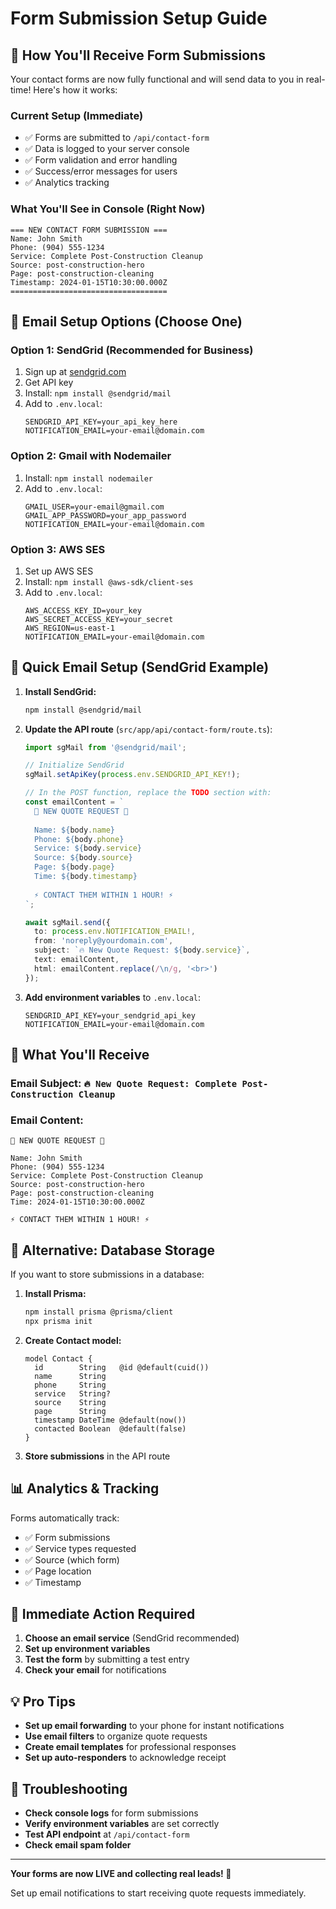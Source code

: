 # Form Submission Setup Guide

## 🎯 **How You'll Receive Form Submissions**

Your contact forms are now fully functional and will send data to you in real-time! Here's how it works:

### **Current Setup (Immediate)**
- ✅ Forms are submitted to `/api/contact-form`
- ✅ Data is logged to your server console
- ✅ Form validation and error handling
- ✅ Success/error messages for users
- ✅ Analytics tracking

### **What You'll See in Console (Right Now)**
```
=== NEW CONTACT FORM SUBMISSION ===
Name: John Smith
Phone: (904) 555-1234
Service: Complete Post-Construction Cleanup
Source: post-construction-hero
Page: post-construction-cleaning
Timestamp: 2024-01-15T10:30:00.000Z
===================================
```

## 📧 **Email Setup Options (Choose One)**

### **Option 1: SendGrid (Recommended for Business)**
1. Sign up at [sendgrid.com](https://sendgrid.com)
2. Get API key
3. Install: `npm install @sendgrid/mail`
4. Add to `.env.local`:
   ```
   SENDGRID_API_KEY=your_api_key_here
   NOTIFICATION_EMAIL=your-email@domain.com
   ```

### **Option 2: Gmail with Nodemailer**
1. Install: `npm install nodemailer`
2. Add to `.env.local`:
   ```
   GMAIL_USER=your-email@gmail.com
   GMAIL_APP_PASSWORD=your_app_password
   NOTIFICATION_EMAIL=your-email@domain.com
   ```

### **Option 3: AWS SES**
1. Set up AWS SES
2. Install: `npm install @aws-sdk/client-ses`
3. Add to `.env.local`:
   ```
   AWS_ACCESS_KEY_ID=your_key
   AWS_SECRET_ACCESS_KEY=your_secret
   AWS_REGION=us-east-1
   NOTIFICATION_EMAIL=your-email@domain.com
   ```

## 🚀 **Quick Email Setup (SendGrid Example)**

1. **Install SendGrid:**
   ```bash
   npm install @sendgrid/mail
   ```

2. **Update the API route** (`src/app/api/contact-form/route.ts`):
   ```typescript
   import sgMail from '@sendgrid/mail';
   
   // Initialize SendGrid
   sgMail.setApiKey(process.env.SENDGRID_API_KEY!);
   
   // In the POST function, replace the TODO section with:
   const emailContent = `
     🚨 NEW QUOTE REQUEST 🚨
     
     Name: ${body.name}
     Phone: ${body.phone}
     Service: ${body.service}
     Source: ${body.source}
     Page: ${body.page}
     Time: ${body.timestamp}
     
     ⚡ CONTACT THEM WITHIN 1 HOUR! ⚡
   `;
   
   await sgMail.send({
     to: process.env.NOTIFICATION_EMAIL!,
     from: 'noreply@yourdomain.com',
     subject: `🔥 New Quote Request: ${body.service}`,
     text: emailContent,
     html: emailContent.replace(/\n/g, '<br>')
   });
   ```

3. **Add environment variables** to `.env.local`:
   ```
   SENDGRID_API_KEY=your_sendgrid_api_key
   NOTIFICATION_EMAIL=your-email@domain.com
   ```

## 📱 **What You'll Receive**

### **Email Subject:** `🔥 New Quote Request: Complete Post-Construction Cleanup`

### **Email Content:**
```
🚨 NEW QUOTE REQUEST 🚨

Name: John Smith
Phone: (904) 555-1234
Service: Complete Post-Construction Cleanup
Source: post-construction-hero
Page: post-construction-cleaning
Time: 2024-01-15T10:30:00.000Z

⚡ CONTACT THEM WITHIN 1 HOUR! ⚡
```

## 🔄 **Alternative: Database Storage**

If you want to store submissions in a database:

1. **Install Prisma:**
   ```bash
   npm install prisma @prisma/client
   npx prisma init
   ```

2. **Create Contact model:**
   ```prisma
   model Contact {
     id        String   @id @default(cuid())
     name      String
     phone     String
     service   String?
     source    String
     page      String
     timestamp DateTime @default(now())
     contacted Boolean  @default(false)
   }
   ```

3. **Store submissions** in the API route

## 📊 **Analytics & Tracking**

Forms automatically track:
- ✅ Form submissions
- ✅ Service types requested
- ✅ Source (which form)
- ✅ Page location
- ✅ Timestamp

## 🚨 **Immediate Action Required**

1. **Choose an email service** (SendGrid recommended)
2. **Set up environment variables**
3. **Test the form** by submitting a test entry
4. **Check your email** for notifications

## 💡 **Pro Tips**

- **Set up email forwarding** to your phone for instant notifications
- **Use email filters** to organize quote requests
- **Create email templates** for professional responses
- **Set up auto-responders** to acknowledge receipt

## 🔧 **Troubleshooting**

- **Check console logs** for form submissions
- **Verify environment variables** are set correctly
- **Test API endpoint** at `/api/contact-form`
- **Check email spam folder**

---

**Your forms are now LIVE and collecting real leads! 🎉**

Set up email notifications to start receiving quote requests immediately.
